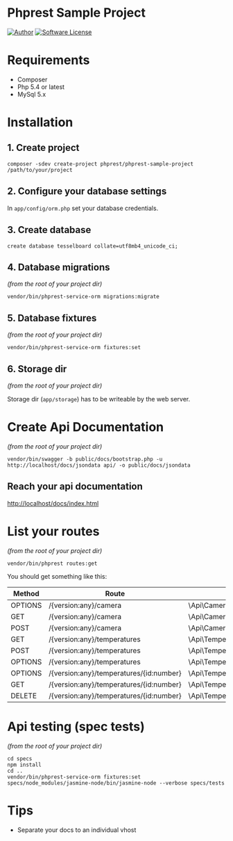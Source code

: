 # Phprest Sample Project

[![Author](http://img.shields.io/badge/author-@adammbalogh-blue.svg?style=flat-square)](https://twitter.com/adammbalogh)
[![Software License](https://img.shields.io/badge/license-MIT-blue.svg?style=flat-square)](LICENSE)

# Requirements

* Composer
* Php 5.4 or latest
* MySql 5.x 

# Installation

## 1. Create project

```cli
composer -sdev create-project phprest/phprest-sample-project /path/to/your/project
```

## 2. Configure your database settings

In ```app/config/orm.php``` set your database credentials.

## 3. Create database

```cli
create database tesselboard collate=utf8mb4_unicode_ci;
```

## 4. Database migrations

*(from the root of your project dir)*

```cli
vendor/bin/phprest-service-orm migrations:migrate
```

## 5. Database fixtures

*(from the root of your project dir)*

```cli
vendor/bin/phprest-service-orm fixtures:set
```

## 6. Storage dir

*(from the root of your project dir)*

Storage dir (```app/storage```) has to be writeable by the web server.

# Create Api Documentation

*(from the root of your project dir)*

```cli
vendor/bin/swagger -b public/docs/bootstrap.php -u http://localhost/docs/jsondata api/ -o public/docs/jsondata
```

## Reach your api documentation

[http://localhost/docs/index.html](http://localhost/docs/index.html)

# List your routes

*(from the root of your project dir)*

```cli
vendor/bin/phprest routes:get
```

You should get something like this:

| Method  | Route                                   | Handler                                             |
|---------|-----------------------------------------|-----------------------------------------------------|
| OPTIONS | /{version:any}/camera                   | \Api\Camera\Controller\Camera::options              |
| GET     | /{version:any}/camera                   | \Api\Camera\Controller\Camera::get                  |
| POST    | /{version:any}/camera                   | \Api\Camera\Controller\Camera::post                 |
| GET     | /{version:any}/temperatures             | \Api\Temperature\Controller\Temperature::getAll     |
| POST    | /{version:any}/temperatures             | \Api\Temperature\Controller\Temperature::post       |
| OPTIONS | /{version:any}/temperatures             | \Api\Temperature\Controller\Temperature::optionsAll |
| OPTIONS | /{version:any}/temperatures/{id:number} | \Api\Temperature\Controller\Temperature::options    |
| GET     | /{version:any}/temperatures/{id:number} | \Api\Temperature\Controller\Temperature::get        |
| DELETE  | /{version:any}/temperatures/{id:number} | \Api\Temperature\Controller\Temperature::delete     |

# Api testing (spec tests)

*(from the root of your project dir)*

```cli
cd specs
npm install
cd ..
vendor/bin/phprest-service-orm fixtures:set
specs/node_modules/jasmine-node/bin/jasmine-node --verbose specs/tests
```

# Tips

* Separate your docs to an individual vhost
